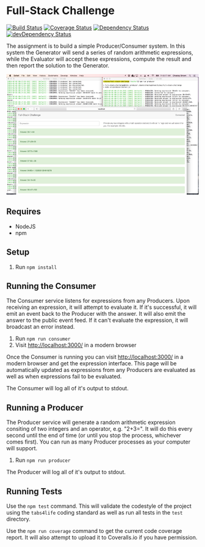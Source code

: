 Full-Stack Challenge
=========================
[![Build Status](https://travis-ci.org/chesleybrown/full-stack-challenge.svg?branch=master)](https://travis-ci.org/chesleybrown/full-stack-challenge)
[![Coverage Status](https://coveralls.io/repos/chesleybrown/full-stack-challenge/badge.svg?branch=master)](https://coveralls.io/r/chesleybrown/full-stack-challenge?branch=master)
[![Dependency Status](https://david-dm.org/chesleybrown/full-stack-challenge.svg)](https://david-dm.org/chesleybrown/full-stack-challenge)
[![devDependency Status](https://david-dm.org/chesleybrown/full-stack-challenge/dev-status.svg)](https://david-dm.org/chesleybrown/full-stack-challenge#info=devDependencies)

The assignment is to build a simple Producer/Consumer system. In this system the
Generator will send a series of random arithmetic expressions, while the
Evaluator will accept these expressions, compute the result and then report the
solution to the Generator.

![What it looks like](https://raw.githubusercontent.com/chesleybrown/full-stack-challenge/master/media/screenshot.png)

## Requires

- NodeJS
- npm

## Setup

1. Run `npm install`

## Running the Consumer

The Consumer service listens for expressions from any Producers. Upon receiving
an expression, it will attempt to evaluate it. If it's successful, it will emit
an event back to the Producer with the answer. It will also emit the answer to
the public event feed. If it can't evaluate the expression, it will broadcast
an error instead.

1. Run `npm run consumer`
1. Visit [http://localhost:3000/](http://localhost:3000/) in a modern browser

Once the Consumer is running you can visit
[http://localhost:3000/](http://localhost:3000/) in a modern
browser and get the expression interface. This page will be automatically
updated as expressions from any Producers are evaluated as well as when
expressions fail to be evaluated.

The Consumer will log all of it's output to stdout.

## Running a Producer

The Producer service will generate a random arithmetic expression consiting of
two integers and an operator, e.g. "2+3=". It will do this every second until
the end of time (or until you stop the process, whichever comes first). You can
run as many Producer processes as your computer will support.

1. Run `npm run producer`

The Producer will log all of it's output to stdout.

## Running Tests

Use the `npm test` command. This will validate the codestyle of the project
using the `tabs4life` coding standard as well as run all tests in the `test`
directory.

Use the `npm run coverage` command to get the current code coverage report. It
will also attempt to upload it to Coveralls.io if you have permission.
